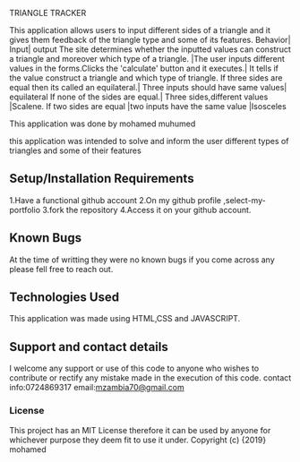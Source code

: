 TRIANGLE TRACKER

This application allows users to input different sides of a triangle and it gives them feedback of the triangle type and some of its features.
Behavior|	Input|	output
The site determines whether the inputted values can construct a triangle and moreover which type of a triangle.	|The user inputs different values in the forms.Clicks the 'calculate' button and it executes.|	It tells if the value construct a triangle and which type of triangle.
If three sides are equal then its called an equilateral.|	Three inputs should have same values|	equilateral
If none of the sides are equal.|	Three sides,different values	|Scalene.
If two sides are equal	|two inputs have the same value	|Isosceles


This application was done by mohamed muhumed

this application was intended to solve and inform the user different types of triangles and some of their  features
## Setup/Installation Requirements
1.Have a functional github account
2.On my github profile ,select-my-portfolio
3.fork the repository
4.Access it on your github account.
## Known Bugs
At the time of writting they were no known bugs if you come across any please fell free to reach out.
## Technologies Used
This application was made using HTML,CSS and JAVASCRIPT.

## Support and contact details
I welcome any support or use of this code to anyone who wishes to contribute or rectify any mistake made in the execution of this code.
contact info:0724869317
email:mzambia70@gmail.com
### License
This project has an MIT License therefore it can be used by anyone for whichever purpose they deem fit to use it under.
Copyright (c) {2019} mohamed
